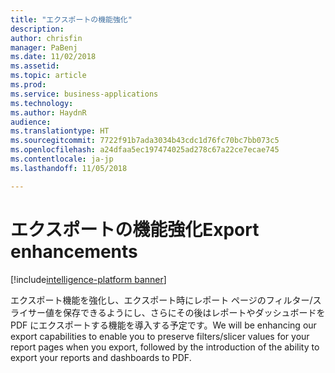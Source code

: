 ```yaml
---
title: "エクスポートの機能強化"
description: 
author: chrisfin
manager: PaBenj
ms.date: 11/02/2018
ms.assetid: 
ms.topic: article
ms.prod: 
ms.service: business-applications
ms.technology: 
ms.author: HaydnR
audience: 
ms.translationtype: HT
ms.sourcegitcommit: 7722f91b7ada3034b43cdc1d76fc70bc7bb073c5
ms.openlocfilehash: a24dfaa5ec197474025ad278c67a22ce7ecae745
ms.contentlocale: ja-jp
ms.lasthandoff: 11/05/2018

---
```

# <a name="export-enhancements"></a><span data-ttu-id="9c94a-102">エクスポートの機能強化</span><span class="sxs-lookup"><span data-stu-id="9c94a-102">Export enhancements</span></span>

[!include[intelligence-platform banner](../../includes/intelligence-platform.md)]

<span data-ttu-id="9c94a-103">エクスポート機能を強化し、エクスポート時にレポート ページのフィルター/スライサー値を保存できるようにし、さらにその後はレポートやダッシュボードを PDF にエクスポートする機能を導入する予定です。</span><span class="sxs-lookup"><span data-stu-id="9c94a-103">We will be enhancing our export capabilities to enable you to preserve filters/slicer values for your report pages when you export, followed by the introduction of the ability to export your reports and dashboards to PDF.</span></span>

